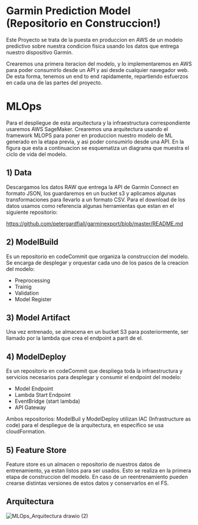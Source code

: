# Garmin Prediction Model (Repositorio en Construccion!)
Este Proyecto se trata de la puesta en produccion en AWS de un modelo predictivo sobre nuestra condicion fisica usando los datos que entrega nuestro dispositivo Garmin. 

Crearemos una primera iteracion del modelo, y lo implementaremos en AWS para poder consumirlo desde un API y asi desde cualquier navegador web. De esta forma, tenemos un end to end rapidamente, repartiendo esfuerzos en cada una de las partes del proyecto.

# MLOps

Para el despliegue de esta arquitectura y la infraestructura correspondiente usaremos AWS SageMaker. Crearemos una arquitectura usando el framework MLOPS para poner en produccion nuestro modelo de ML generado en la etapa previa, y asi poder consumirlo desde una API. En la figura que esta a continuacion se esquematiza un diagrama que muestra el ciclo de vida del modelo.

## 1) Data
Descargamos los datos RAW que entrega la API de Garmin Connect en formato JSON, los guardaremos en un bucket s3 y aplicamos algunas transformaciones para llevarlo a un formato CSV. Para el download de los datos usamos como referencia algunas herramientas que estan en el siguiente repositorio:

https://github.com/petergardfjall/garminexport/blob/master/README.md

## 2) ModelBuild
Es un repositorio en codeCommit que organiza la construccion del modelo. Se encarga de desplegar y orquestar cada uno de los pasos de la creacion del modelo:  

- Preprocessing 
- Trainig
- Validation
- Model Register

## 3) Model Artifact
Una vez entrenado, se almacena en un bucket S3 para posteriormente, ser llamado por la lambda que crea el endpoint a parit de el.

## 4) ModelDeploy
Es un repositorio en codeCommit que despliega toda la infraestructura y servicios necesarios para desplegar y consumir el endpoint del modelo: 

- Model Endpoint
- Lambda Start Endpoint
- EventBridge (start lambda)
- API Gateway

Ambos repositorios: ModelBuil y ModelDeploy utilizan IAC (Infrastructure as code) para el despliegue de la arquitectura, en especifico se usa cloudFormation. 

## 5) Feature Store
Feature store es un almacen o repositorio de nuestros datos de entrenamiento, ya estan listos para ser usados. Esto se realiza en la primera etapa de construccion del modelo. En caso de un reentrenamiento pueden crearse distintas versiones de estos datos y conservarlos en el FS.

## Arquitectura

![MLOps_Arquitectura drawio (2)](https://user-images.githubusercontent.com/42939877/170050487-0f2d120f-30f4-4b55-afc3-815e38abefff.png)
